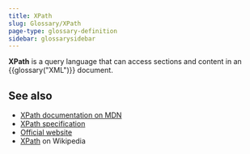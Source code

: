 ```yaml
---
title: XPath
slug: Glossary/XPath
page-type: glossary-definition
sidebar: glossarysidebar
---
```



**XPath** is a query language that can access sections and content in an {{glossary("XML")}} document.

## See also

- [XPath documentation on MDN](/en-US/docs/Web/XPath)
- [XPath specification](https://www.w3.org/TR/xpath-30/)
- [Official website](https://www.w3.org/TR/?tag=xml)
- [XPath](https://en.wikipedia.org/wiki/XPath) on Wikipedia
